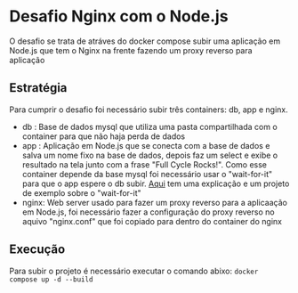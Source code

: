 # Desafio Nginx com o Node.js

O desafio se trata de atráves do docker compose subir uma aplicação em Node.js que tem o Nginx na frente fazendo um proxy reverso para aplicação

## Estratégia 

Para cumprir o desafio foi necessário subir três containers: db, app e nginx.
- db : Base de dados mysql que utiliza uma pasta compartilhada com o container para que não haja perda de dados
- app : Aplicação em Node.js que se conecta com a base de dados e salva um nome fixo na base de dados, depois faz um select e exibe o resultado na tela junto com a frase "Full Cycle Rocks!". Como esse container depende da base mysql foi necessário usar o "wait-for-it" para que o app espere o db subir. [Aqui](https://github.com/codeedu/docker-wait-for-it) tem uma explicação e um projeto de exemplo sobre o "wait-for-it"
- nginx: Web server usado para fazer um proxy reverso para a aplicaação em Node.js, foi necessário fazer a configuração do proxy reverso no aquivo "nginx.conf" que foi copiado para dentro do container do nginx


## Execução
Para subir o projeto é necessário executar o comando abixo:
`docker compose up -d --build  `